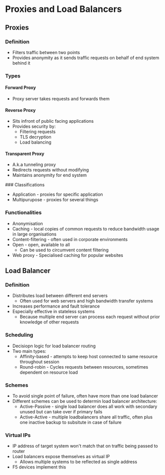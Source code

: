 # Proxies and Load Balancers

## Proxies
### Definition
* Filters traffic between two points
* Provides anonymity as it sends traffic requests on behalf of end system behind it

### Types
#### Forward Proxy
* Proxy server takes requests and forwards them

#### Reverse Proxy
* Sits infront of public facing applications 
* Provides security by:
    * Filtering requests
    * TLS decryption
    * Load balancing

#### Transparent Proxy
* A.k.a tunneling proxy
* Redirects requests without modifying
* Maintains anonymity for end system

### Classifications
* Application - proxies for specific application
* Multipurupose - proxies for several things

### Functionalities
* Anonymisation
* Caching - local copies of common requests to reduce bandwidth usage in large organisations
* Content-filtering - often used in corporate environments
* Open - open, available to all
    * Can be used to circumvent content filtering
* Web proxy - Specialised caching for popular websites

## Load Balancer
### Definition
* Distributes load between different end servers
    * Often used for web servers and high bandwidth transfer systems
* Increases performance and fault tolerance
* Especially effective in stateless systems
    * Because multiple end server can process each request without prior knowledge of other requests

### Scheduling
* Decisiopn logic for load balancer routing
* Two main types:
    * Affinity-based - attempts to keep host connected to same resource throughout session
    * Round-robin - Cycles requests between resources, sometimes dependent on resource load

###  Schemes
* To avoid single point of failure, often have more than one load balancer
* Different schemes can be used to determin load balancer architecture:
    * Active-Passive - single load balancer does all work with secondary unused but can take over if primary fails
    * Active-Active - multiple loadbalancers share all traffic, often plus one inactive backup to subsitute in case of failure

### Virtual IPs
* IP address of target system won't match that on traffic being passed to router
* Load balancers expose themselves as virtual IP
    * Allows multiple systems to be reflected as single address
* F5 devices implement this
